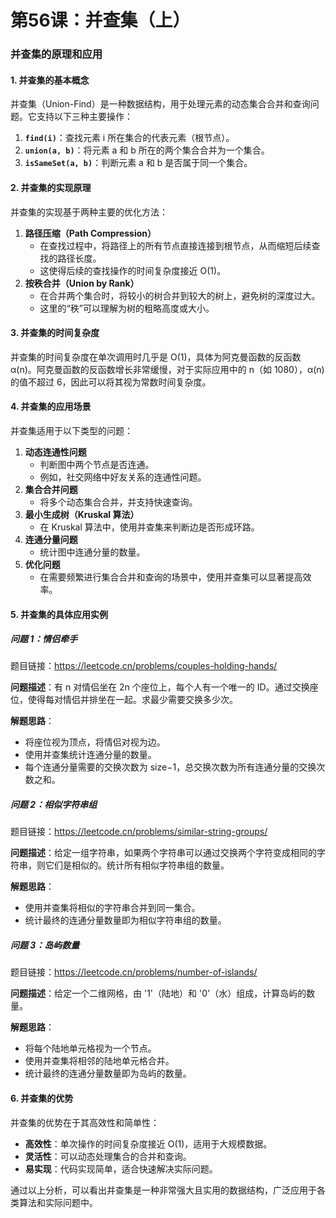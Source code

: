 # 第56课：并查集（上）

### 并查集的原理和应用

#### 1. **并查集的基本概念**

并查集（Union-Find）是一种数据结构，用于处理元素的动态集合合并和查询问题。它支持以下三种主要操作：

1. **`find(i)`**：查找元素 i 所在集合的代表元素（根节点）。
2. **`union(a, b)`**：将元素 a 和 b 所在的两个集合合并为一个集合。
3. **`isSameSet(a, b)`**：判断元素 a 和 b 是否属于同一个集合。

#### 2. **并查集的实现原理**

并查集的实现基于两种主要的优化方法：

1. **路径压缩（Path Compression）**
   - 在查找过程中，将路径上的所有节点直接连接到根节点，从而缩短后续查找的路径长度。
   - 这使得后续的查找操作的时间复杂度接近 O(1)。
2. **按秩合并（Union by Rank）**
   - 在合并两个集合时，将较小的树合并到较大的树上，避免树的深度过大。
   - 这里的“秩”可以理解为树的粗略高度或大小。

#### 3. **并查集的时间复杂度**

并查集的时间复杂度在单次调用时几乎是 O(1)，具体为阿克曼函数的反函数 α(n)。阿克曼函数的反函数增长非常缓慢，对于实际应用中的 n（如 1080），α(n) 的值不超过 6，因此可以将其视为常数时间复杂度。

#### 4. **并查集的应用场景**

并查集适用于以下类型的问题：

1. **动态连通性问题**
   - 判断图中两个节点是否连通。
   - 例如，社交网络中好友关系的连通性问题。
2. **集合合并问题**
   - 将多个动态集合合并，并支持快速查询。
3. **最小生成树（Kruskal 算法）**
   - 在 Kruskal 算法中，使用并查集来判断边是否形成环路。
4. **连通分量问题**
   - 统计图中连通分量的数量。
5. **优化问题**
   - 在需要频繁进行集合合并和查询的场景中，使用并查集可以显著提高效率。

#### 5. **并查集的具体应用实例**

##### **问题 1：情侣牵手**

题目链接：https://leetcode.cn/problems/couples-holding-hands/

**问题描述**：有 n 对情侣坐在 2n 个座位上，每个人有一个唯一的 ID。通过交换座位，使得每对情侣并排坐在一起。求最少需要交换多少次。

**解题思路**：

- 将座位视为顶点，将情侣对视为边。
- 使用并查集统计连通分量的数量。
- 每个连通分量需要的交换次数为 size−1，总交换次数为所有连通分量的交换次数之和。

##### **问题 2：相似字符串组**

题目链接：https://leetcode.cn/problems/similar-string-groups/

**问题描述**：给定一组字符串，如果两个字符串可以通过交换两个字符变成相同的字符串，则它们是相似的。统计所有相似字符串组的数量。

**解题思路**：

- 使用并查集将相似的字符串合并到同一集合。
- 统计最终的连通分量数量即为相似字符串组的数量。

##### **问题 3：岛屿数量**

题目链接：https://leetcode.cn/problems/number-of-islands/

**问题描述**：给定一个二维网格，由 '1'（陆地）和 '0'（水）组成，计算岛屿的数量。

**解题思路**：

- 将每个陆地单元格视为一个节点。
- 使用并查集将相邻的陆地单元格合并。
- 统计最终的连通分量数量即为岛屿的数量。

#### 6. **并查集的优势**

并查集的优势在于其高效性和简单性：

- **高效性**：单次操作的时间复杂度接近 O(1)，适用于大规模数据。
- **灵活性**：可以动态处理集合的合并和查询。
- **易实现**：代码实现简单，适合快速解决实际问题。

通过以上分析，可以看出并查集是一种非常强大且实用的数据结构，广泛应用于各类算法和实际问题中。